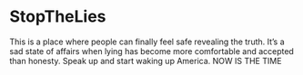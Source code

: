 # StopTheLies
This is a place where people can finally feel safe revealing the truth. It’s a sad state of affairs when lying has become more comfortable and accepted than honesty. Speak up and start waking up America. NOW IS THE TIME 
